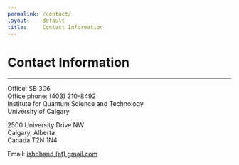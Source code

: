 ```yaml
---
permalink: /contact/
layout:    default
title:     Contact Information
---
```


# Contact Information 
------------
Office: SB 306  
Office phone: (403) 210-8492  
Institute for Quantum Science and Technology  
University of Calgary

2500 University Drive NW  
Calgary, Alberta  
Canada T2N 1N4

Email: [ishdhand (at) gmail.com](mailto:ishdhand@gmail.com)
